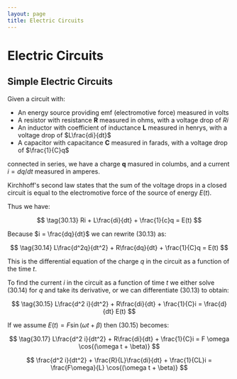 ```yaml
---
layout: page
title: Electric Circuits
---
```


# Electric Circuits

## Simple Electric Circuits

Given a circuit with:

* An energy source providing emf (electromotive force) measured in volts
* A resistor with resistance **R** measured in ohms, with a voltage drop of $Ri$
* An inductor with coefficient of inductance **L** measured in henrys, with a voltage drop of $L\frac{di}{dt}$
* A capacitor with capacitance **C** measured in farads, with a voltage drop of $\frac{1}{C}q$

connected in series, we have a charge **q** masured in columbs, and a current $i = dq/dt$ measured in amperes.

Kirchhoff's second law states that the sum of the voltage drops in a closed circuit is equal to the electromotive force of the source of energy $E(t)$.

Thus we have:

$$ \tag{30.13} Ri + L\frac{di}{dt} + \frac{1}{c}q = E(t) $$

Because $i = \frac{dq}{dt}$ we can rewrite $(30.13)$ as:

$$ \tag{30.14} L\frac{d^2q}{dt^2} + R\frac{dq}{dt} + \frac{1}{C}q = E(t) $$

This is the differential equation of the charge $q$ in the circuit as a function of the time $t$.

To find the current $i$ in the circuit as a function of time $t$ we either solve $(30.14)$ for $q$ and take its derivative, or we can differentiate $(30.13)$ to obtain:

$$ \tag{30.15} L\frac{d^2 i}{dt^2} + R\frac{di}{dt} + \frac{1}{C}i = \frac{d}{dt} E(t) $$


If we assume $E(t) = F \sin{(\omega t + \beta)}$ then $(30.15)$ becomes:

$$ \tag{30.17} L\frac{d^2 i}{dt^2} + R\frac{di}{dt} + \frac{1}{C}i = F \omega \cos{(\omega t + \beta)} $$

$$ \frac{d^2 i}{dt^2} + \frac{R}{L}\frac{di}{dt} + \frac{1}{CL}i = \frac{F\omega}{L} \cos{(\omega t + \beta)} $$



